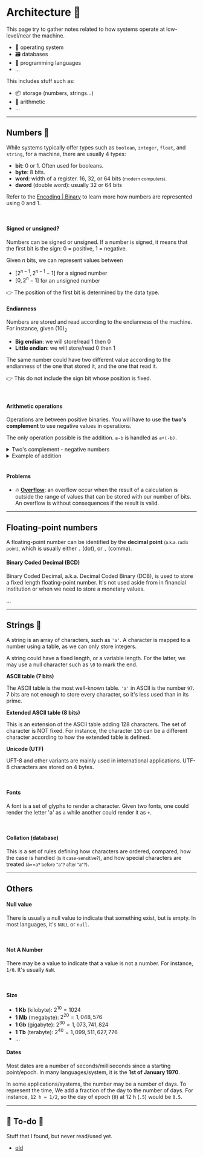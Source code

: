 # Architecture 🌱

<div class="row row-cols-md-2"><div>

This page try to gather notes related to how systems operate at low-level/near the machine.

* 🦆 operating system
* 🗃️ databases
* 🔦 programming languages
* ...
</div><div>

This includes stuff such as:

* 📦 storage (numbers, strings...)
* 🍎 arithmetic
* ...
</div></div>

<hr class="sep-both">

## Numbers 🔢

<div class="row row-cols-md-2"><div>

While systems typically offer types such as `boolean`, `integer`, `float`, and `string`, for a machine, there are usually 4 types:

* **bit**: 0 or 1. Often used for booleans.
* **byte**: 8 bits.
* **word**: width of a register. 16, 32, or 64 bits <small>(modern computers)</small>.
* **dword** (double word): usually 32 or 64 bits

Refer to the [Encoding | Binary](/programming-languages/others/encoding/index.md#radix-2---) to learn more how numbers are represented using 0 and 1.

<br>

#### Signed or unsigned?

Numbers can be signed or unsigned. If a number is signed, it means that the first bit is the sign: $0$ = positive, $1$ = negative.

Given $n$ bits, we can represent values between

* $[2^{n-1}, 2^{n-1}-1]$ for a signed number
* $[0, 2^{n} - 1]$ for an unsigned number

👉 The position of the first bit is determined by the data type.
</div><div>

#### Endianness

Numbers are stored and read according to the endianness of the machine. For instance, given $(10)_2$

* **Big endian**: we will store/read $1$ then $0$
* **Little endian**: we will store/read $0$ then $1$

The same number could have two different value according to the endianness of the one that stored it, and the one that read it.

👉 This do not include the sign bit whose position is fixed.

<br>

#### Arithmetic operations

Operations are between positive binaries. You will have to use the **two's complement** to use negative values in operations.

The only operation possible is the addition. `a-b` is handled as `a+(-b)`.

<details class="details-n">
<summary>Two's complement - negative numbers</summary>

The two's complement is an "upgrade" to the One's complement, which has the default of having two representation for the number zero. It's as simple as that:

* Invert all bits
* Add 1
</details>

<details class="details-n">
<summary>Example of addition</summary>

<div class="row"><div class="col-md-3">

![addition](_images/addition.png)
</div><div class="col-md-9">

To add 5 (101) to 5 (101), you need to do like you would have in grad school, with a carry.

* $1+1=0$ with $carry={\color{cyan}1}$
* $0+0+{\color{cyan}1}=1$ with $carry={\color{red}0}$
* $1+1+{\color{red}0}=0$ with $carry={\color{orange}1}$
* $0+0+{\color{orange}1}=1$ with $carry=0$
</div></div>
</details>

<br>

#### Problems

<p></p>

* 🔥 [**Overflow**](https://en.wikipedia.org/wiki/Integer_overflow): an overflow occur when the result of a calculation is outside the range of values that can be stored with our number of bits. An overflow is without consequences if the result is valid.
</div></div>

<hr class="sep-both">

## Floating-point numbers

<div class="row row-cols-md-2"><div>

A floating-point number can be identified by the **decimal point** <small>(a.k.a. radix point)</small>, which is usually either `.` (dot), or `,` (comma).

#### Binary Coded Decimal (BCD)

Binary Coded Decimal, a.k.a. Decimal Coded Binary (DCB), is used to store a fixed length floating-point number. It's not used aside from in financial institution or when we need to store a monetary values.

</div><div>

...
</div></div>

<hr class="sep-both">

## Strings 💬

<div class="row row-cols-md-2"><div>

A string is an array of characters, such as `'a'`. A character is mapped to a number using a table, as we can only store integers.

A string could have a fixed length, or a variable length. For the latter, we may use a null character such as `\0` to mark the end.

**ASCII table (7 bits)**

The ASCII table is the most well-known table. `'a'` in ASCII is the number `97`. 7 bits are not enough to store every character, so it's less used than in its prime. 

**Extended ASCII table (8 bits)**

This is an extension of the ASCII table adding 128 characters. The set of character is NOT fixed. For instance, the character `130` can be a different character according to how the extended table is defined.
</div><div>

**Unicode (UTF)**

UFT-8 and other variants are mainly used in international applications. UTF-8 characters are stored on 4 bytes.

<br>

#### Fonts

A font is a set of glyphs to render a character. Given two fonts, one could render the letter 'a' as `a` while another could render it as `+`.

<br>

#### Collation (database)

This is a set of rules defining how characters are ordered, compared, how the case is handled <small>(is it case-sensitive?)</small>, and how special characters are treated <small>(à==a? before "a"? after "a"?)</small>.
</div></div>

<hr class="sep-both">

## Others

<div class="row row-cols-md-2"><div>

#### Null value

There is usually a null value to indicate that something exist, but is empty. In most languages, it's `NULL` or `null`.


<br>

#### Not A Number

There may be a value to indicate that a value is not a number. For instance, `1/0`. It's usually `NaN`.

<br>

#### Size

* **1 Kb** (kilobyte): $2^{10} = 1024$
* **1 Mb** (megabyte): $2^{20} = 1,048,576$
* **1 Gb** (gigabyte): $2^{30} = 1,073,741,824$
* **1 Tb** (terabyte): $2^{40} = 1,099,511,627,776$
* ...
</div><div>

#### Dates

Most dates are a number of seconds/milliseconds since a starting point/epoch. In many languages/system, it is the **1st of January 1970**.

In some applications/systems, the number may be a number of days. To represent the time, We add a fraction of the day to the number of days. For instance, `12 h = 1/2`, so the day of epoch (`0`) at 12 h (`.5`) would be `0.5`.
</div></div>

<hr class="sep-both">

## 👻 To-do 👻

Stuff that I found, but never read/used yet.

<div class="row row-cols-md-2"><div>

* [old](_old.md)
</div><div>


</div></div>